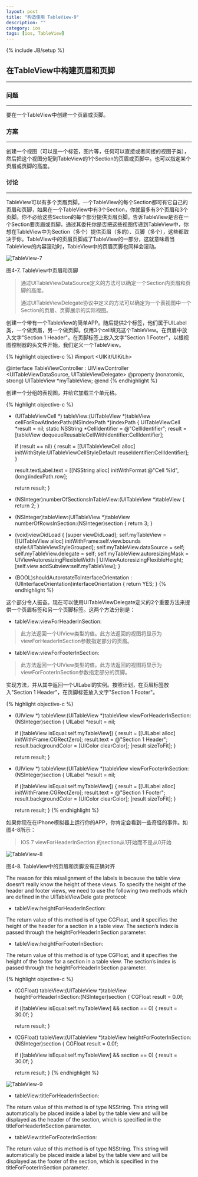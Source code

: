 ```yaml
---
layout: post
title: "构造使用 TableView-9"
description: ""
category: ios
tags: [ios, TableView]
---
```

{% include JB/setup %}

## 在TableView中构建页眉和页脚
---

### 问题
---

要在一个TableView中创建一个页眉或页脚。

### 方案
---

创建一个视图（可以是一个标签，图片等，任何可以直接或者间接的视图子类），然后把这个视图分配到TableView的1个Section的页眉或页脚中。也可以指定某个页眉或页脚的高度。

### 讨论
---

TableView可以有多个页眉页脚。一个TableView的每个Section都可有它自己的页眉和页脚，如果在一个TableView中有3个Section，你就最多有3个页眉和3个页脚。你不必给这些Section的每个部分提供页眉页脚。告诉TableView是否在一个Section要页眉或页脚，通过其委托你是否把这些视图传递到TableView中，你想在TableView中为Section（多个）提供页眉（多的）、页脚（多个），这些都取决于你。TableView中的页眉页脚成了TableView的一部分，这就意味着当TableView的内容滚动时，TableView中的页眉页脚也同样会滚动。

![TableView-7](/assets/img/ios/TableView-7.png)

图4-7. TableView中页眉和页脚

> 通过UITableViewDataSource定义的方法可以确定一个Section内页眉和页脚的高度。
>
> 通过UITableViewDelegate协议中定义的方法可以确定为一个表视图中一个Section的页眉、页脚展示的实际视图。

创建一个带有一个TableView的简单APP。随后提供2个标签，他们属于UILabel类，一个做页眉，另一个做页脚。仅用3个cell填充这个TableView。在页眉中放入文字"Section 1 Header"。在页脚标签上放入文字"Section 1 Footer"，以根视图控制器的头文件开始，我们定义一个TableView。

{% highlight objective-c %}
#import <UIKit/UIKit.h>

@interface TableViewController : UIViewController <UITableViewDataSource, UITableViewDelegate>
@property (nonatomic, strong) UITableView *myTableView;
@end
{% endhighlight %}

创建一个分组的表视图，并给它加载三个单元格。

{% highlight objective-c %}
- (UITableViewCell *) tableView:(UITableView *)tableView cellForRowAtIndexPath:(NSIndexPath *)indexPath {
	UITableViewCell *result = nil;
	static NSString *CellIdentifier = @"CellIdentifier";
	result = [tableView dequeueReusableCellWithIdentifier:CellIdentifier];

	if (result == nil) {
		result = [[UITableViewCell alloc] initWithStyle:UITableViewCellStyleDefault reuseIdentifier:CellIdentifier];
	}

	result.textLabel.text = [[NSString alloc] initWithFormat:@"Cell %ld",
	(long)indexPath.row];

	return result;
}

- (NSInteger)numberOfSectionsInTableView:(UITableView *)tableView {
	return 2;
}

- (NSInteger)tableView:(UITableView *)tableView numberOfRowsInSection:(NSInteger)section {
	return 3;
}

- (void)viewDidLoad {
	[super viewDidLoad];
	self.myTableView =
	[[UITableView alloc] initWithFrame:self.view.bounds style:UITableViewStyleGrouped];
	self.myTableView.dataSource = self;
	self.myTableView.delegate = self;
	self.myTableView.autoresizingMask = UIViewAutoresizingFlexibleWidth | UIViewAutoresizingFlexibleHeight;
	[self.view addSubview:self.myTableView];
}

- (BOOL)shouldAutorotateToInterfaceOrientation :(UIInterfaceOrientation)interfaceOrientation {
	return YES;
}
{% endhighlight %}

这个部分令人振奋。现在可以使用UITableViewDelegate定义的2个重要方法来提供一个页眉标签和另一个页脚标签。这两个方法分别是：

* tableView:viewForHeaderInSection:

> 此方法返回一个UIView类型的值。此方法返回的视图将显示为viewForHeaderInSection参数指定部分的页眉。

* tableView:viewForFooterInSection:

> 此方法返回一个UIView类型的值。此方法返回的视图将显示为viewForFooterInSection参数指定部分的页脚。

实现方法，并从其中返回一个UILabel的实例。按照计划，在页眉标签放入"Section 1 Header"，在页脚标签放入文字"Section 1 Footer"。

{% highlight objective-c %}
- (UIView *) tableView:(UITableView *)tableView viewForHeaderInSection:(NSInteger)section {
	UILabel *result = nil;

	if ([tableView isEqual:self.myTableView]) {
		result = [[UILabel alloc] initWithFrame:CGRectZero];
		result.text = @"Section 1 Header";
		result.backgroundColor = [UIColor clearColor];
		[result sizeToFit];
	}

	return result;
}

- (UIView *) tableView:(UITableView *)tableView viewForFooterInSection:(NSInteger)section {
	UILabel *result = nil;

	if ([tableView isEqual:self.myTableView]) {
		result = [[UILabel alloc] initWithFrame:CGRectZero];
		result.text = @"Section 1 Footer";
		result.backgroundColor = [UIColor clearColor];
		[result sizeToFit];
	}

	return result;
}
{% endhighlight %}

如果你现在在iPhone模拟器上运行你的APP，你肯定会看到一些奇怪的事件。如图4-8所示：

> IOS 7 viewForHeaderInSection 的section从1开始而不是从0开始

![TableView-8](/assets/img/ios/TableView-8.png)

图4-8. TableView中的页眉和页脚没有正确对齐

The reason for this misalignment of the labels is because the table view doesn’t really know the height of these views. To specify the height of the header and footer views, we need to use the following two methods which are defined in the UITableViewDele gate protocol:

* tableView:heightForHeaderInSection:

The return value of this method is of type CGFloat, and it specifies the height of the header for a section in a table view. The section’s index is passed through the heightForHeaderInSection parameter.

* tableView:heightForFooterInSection:

The return value of this method is of type CGFloat, and it specifies the height of the footer for a section in a table view. The section’s index is passed through the heightForHeaderInSection parameter.

{% highlight objective-c %}
- (CGFloat) tableView:(UITableView *)tableView heightForHeaderInSection:(NSInteger)section {
	CGFloat result = 0.0f;

	if ([tableView isEqual:self.myTableView] && section == 0) {
		result = 30.0f;
	}

	return result;
}

- (CGFloat) tableView:(UITableView *)tableView heightForFooterInSection:(NSInteger)section {
	CGFloat result = 0.0f;

	if ([tableView isEqual:self.myTableView] && section == 0) {
		result = 30.0f;
	}

	return result;
}
{% endhighlight %}

![TableView-9](/assets/img/ios/TableView-9.png)

* tableView:titleForHeaderInSection:

The return value of this method is of type NSString. This string will automatically be placed inside a label by the table view and will be displayed as the header of the section, which is specified in the titleForHeaderInSection parameter.

* tableView:titleForFooterInSection:

The return value of this method is of type NSString. This string will automatically be placed inside a label by the table view and will be displayed as the footer of the section, which is specified in the titleForFooterInSection parameter.

